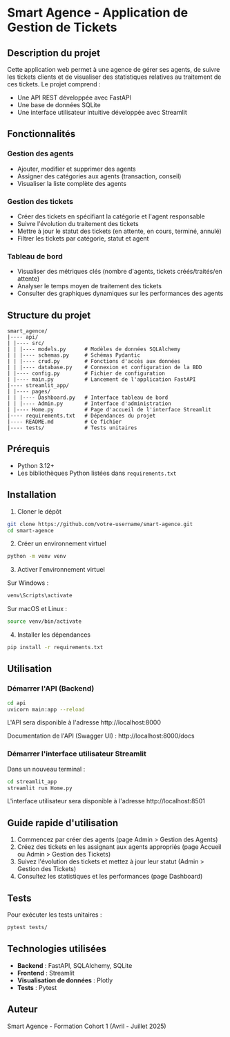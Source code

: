 # Smart Agence - Application de Gestion de Tickets

## Description du projet

Cette application web permet à une agence de gérer ses agents, de suivre les tickets clients et de visualiser des statistiques relatives au traitement de ces tickets. Le projet comprend :

- Une API REST développée avec FastAPI
- Une base de données SQLite 
- Une interface utilisateur intuitive développée avec Streamlit

## Fonctionnalités

### Gestion des agents
- Ajouter, modifier et supprimer des agents
- Assigner des catégories aux agents (transaction, conseil)
- Visualiser la liste complète des agents

### Gestion des tickets
- Créer des tickets en spécifiant la catégorie et l'agent responsable
- Suivre l'évolution du traitement des tickets
- Mettre à jour le statut des tickets (en attente, en cours, terminé, annulé)
- Filtrer les tickets par catégorie, statut et agent

### Tableau de bord
- Visualiser des métriques clés (nombre d'agents, tickets créés/traités/en attente)
- Analyser le temps moyen de traitement des tickets
- Consulter des graphiques dynamiques sur les performances des agents

## Structure du projet

```
smart_agence/
|---- api/
| |---- src/
| | |---- models.py      # Modèles de données SQLAlchemy
| | |---- schemas.py     # Schémas Pydantic
| | |---- crud.py        # Fonctions d'accès aux données
| | |---- database.py    # Connexion et configuration de la BDD
| |---- config.py        # Fichier de configuration
| |---- main.py          # Lancement de l'application FastAPI
|---- streamlit_app/
| |---- pages/
| | |---- Dashboard.py   # Interface tableau de bord
| | |---- Admin.py       # Interface d'administration
| |---- Home.py          # Page d'accueil de l'interface Streamlit
|---- requirements.txt   # Dépendances du projet
|---- README.md          # Ce fichier
|---- tests/             # Tests unitaires
```

## Prérequis

- Python 3.12+
- Les bibliothèques Python listées dans `requirements.txt`

## Installation

1. Cloner le dépôt
```bash
git clone https://github.com/votre-username/smart-agence.git
cd smart-agence
```

2. Créer un environnement virtuel
```bash
python -m venv venv
```

3. Activer l'environnement virtuel

Sur Windows :
```bash
venv\Scripts\activate
```

Sur macOS et Linux :
```bash
source venv/bin/activate
```

4. Installer les dépendances
```bash
pip install -r requirements.txt
```

## Utilisation

### Démarrer l'API (Backend)
```bash
cd api
uvicorn main:app --reload
```
L'API sera disponible à l'adresse http://localhost:8000

Documentation de l'API (Swagger UI) : http://localhost:8000/docs

### Démarrer l'interface utilisateur Streamlit
Dans un nouveau terminal :
```bash
cd streamlit_app
streamlit run Home.py
```
L'interface utilisateur sera disponible à l'adresse http://localhost:8501

## Guide rapide d'utilisation

1. Commencez par créer des agents (page Admin > Gestion des Agents)
2. Créez des tickets en les assignant aux agents appropriés (page Accueil ou Admin > Gestion des Tickets)
3. Suivez l'évolution des tickets et mettez à jour leur statut (Admin > Gestion des Tickets)
4. Consultez les statistiques et les performances (page Dashboard)

## Tests

Pour exécuter les tests unitaires :
```bash
pytest tests/
```

## Technologies utilisées

- **Backend** : FastAPI, SQLAlchemy, SQLite
- **Frontend** : Streamlit
- **Visualisation de données** : Plotly
- **Tests** : Pytest

## Auteur

Smart Agence - Formation Cohort 1 (Avril - Juillet 2025)

#